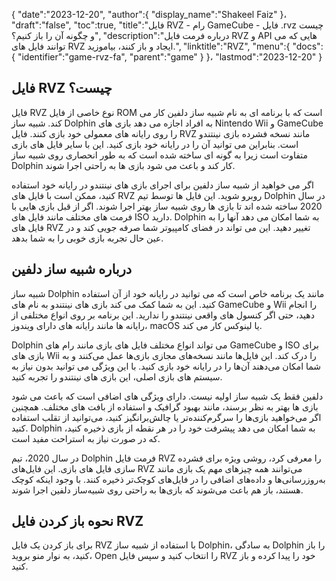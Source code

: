 {
   "date":"2023-12-20",
   "author":{
      "display_name":"Shakeel Faiz"
}،
   "draft":"false",
   "toc":true,
   "title":"فایل RVZ - رام GameCube - فایل .rvz چیست و چگونه آن را باز کنیم؟",
   "description":"درباره فرمت فایل RVZ و API هایی که می توانند فایل های RVZ ایجاد و باز کنند، بیاموزید.",
   "linktitle":"RVZ",
   "menu":{
      "docs":{
         "identifier":"game-rvz-fa",
         "parent":"game"
}
}،
   "lastmod":"2023-12-20"
}

## فایل RVZ چیست؟

فایل RVZ نوع خاصی از فایل ROM است که با برنامه ای به نام شبیه ساز دلفین کار می کند. شبیه ساز Dolphin به افراد اجازه می دهد بازی های Nintendo Wii و GameCube را روی رایانه های معمولی خود بازی کنند. فایل RVZ مانند نسخه فشرده بازی نینتندو است. بنابراین می توانید آن را در رایانه خود بازی کنید. این با سایر فایل های بازی متفاوت است زیرا به گونه ای ساخته شده است که به طور انحصاری روی شبیه ساز Dolphin کار کند و باعث می شود بازی ها به راحتی اجرا شوند.

اگر می خواهید از شبیه ساز دلفین برای اجرای بازی های نینتندو در رایانه خود استفاده کنید، ممکن است با فایل های RVZ روبرو شوید. این فایل ها توسط تیم Dolphin در سال 2020 ساخته شده اند تا بازی ها روی شبیه ساز بهتر اجرا شوند. اگر از قبل بازی هایی با فرمت های مختلف مانند فایل های ISO دارید. Dolphin به شما امکان می دهد آنها را به فایل های RVZ تغییر دهید. این می تواند در فضای کامپیوتر شما صرفه جویی کند و در عین حال تجربه بازی خوبی را به شما بدهد.

## درباره شبیه ساز دلفین

شبیه ساز Dolphin مانند یک برنامه خاص است که می توانید در رایانه خود از آن استفاده کنید. این به شما کمک می کند بازی های نینتندو به نام های GameCube و Wii را انجام دهید، حتی اگر کنسول های واقعی نینتندو را ندارید. این برنامه بر روی انواع مختلفی از رایانه ها مانند رایانه های دارای ویندوز، macOS یا لینوکس کار می کند.

Dolphin می تواند انواع مختلف فایل های بازی مانند رام های GameCube و ISO برای بازی های Wii را درک کند. این فایل‌ها مانند نسخه‌های مجازی بازی‌ها عمل می‌کنند و به شما امکان می‌دهند آن‌ها را در رایانه خود بازی کنید. با این ویژگی می توانید بدون نیاز به سیستم های بازی اصلی، این بازی های نینتندو را تجربه کنید.

دلفین فقط یک شبیه ساز اولیه نیست. دارای ویژگی های اضافی است که باعث می شود بازی ها بهتر به نظر برسند، مانند بهبود گرافیک و استفاده از بافت های مختلف. همچنین اگر می‌خواهید بازی‌ها را سرگرم‌کننده‌تر یا چالش‌برانگیز کنید، می‌توانید از تقلب استفاده کنید. Dolphin به شما امکان می دهد پیشرفت خود را در هر نقطه از بازی ذخیره کنید، که در صورت نیاز به استراحت مفید است.

در سال 2020، تیم Dolphin فرمت فایل RVZ را معرفی کرد، روشی ویژه برای فشرده سازی فایل های بازی. این فایل‌های RVZ می‌توانند همه چیزهای مهم یک بازی مانند به‌روزرسانی‌ها و داده‌های اضافی را در فایل‌های کوچک‌تر ذخیره کنند. با وجود اینکه کوچک هستند، باز هم باعث می‌شوند که بازی‌ها به راحتی روی شبیه‌ساز دلفین اجرا شوند.

## نحوه باز کردن فایل RVZ

برای باز کردن یک فایل RVZ با استفاده از شبیه ساز Dolphin، به سادگی Dolphin را باز کنید، به نوار منو بروید، Open را انتخاب کنید و سپس فایل RVZ خود را پیدا کرده و باز کنید.

